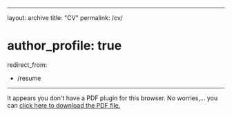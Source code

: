 
---
layout: archive
title: "CV"
permalink: /cv/
# author_profile: true
redirect_from:
  - /resume
---


<object data="http://Umair-JMC.github.io/files/Umair_Academic_CV_August_24.pdf" type="application/pdf" width="100%" height="100%">
    <p>It appears you don't have a PDF plugin for this browser. No worries,... you can <a href="http://Umair-JMC.github.io/files/Umair_Academic_CV_August_24.pdf">click here to download the PDF file.</a></p>
</object>
